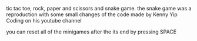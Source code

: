tic tac toe, rock, paper and scissors and snake game.
the snake game was a reproduction with some small changes of the code made by Kenny Yip Coding on his youtube channel

you can reset all of the minigames after the its end by pressing SPACE
